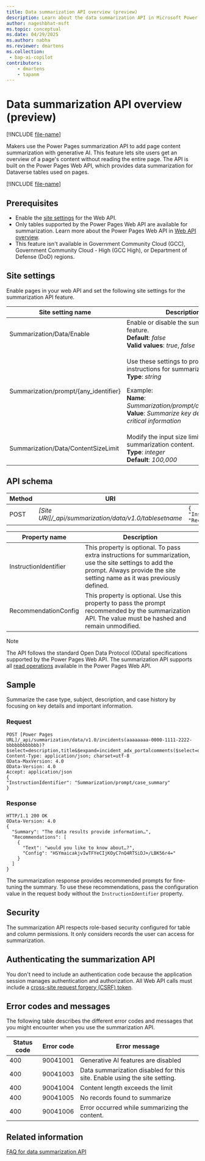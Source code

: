 ```yaml
---
title: Data summarization API overview (preview)
description: Learn about the data summarization API in Microsoft Power Pages.
author: nageshbhat-msft
ms.topic: conceptual
ms.date: 04/29/2025
ms.author: nabha
ms.reviewer: dmartens
ms.collection:
 - bap-ai-copilot
contributors:
    - dmartens
    - tapanm
---
```


# Data summarization API overview (preview)

[!INCLUDE [file-name](~/../shared-content/shared/preview-includes/preview-banner.md)]

Makers use the Power Pages summarization API to add page content summarization with generative AI. This feature lets site users get an overview of a page's content without reading the entire page. The API is built on the Power Pages Web API, which provides data summarization for Dataverse tables used on pages.

[!INCLUDE [file-name](~/../shared-content/shared/preview-includes/preview-note-pp.md)]

## Prerequisites

- Enable the [site settings](/power-pages/configure/web-api-overview#site-settings-for-the-web-api) for the Web API.
- Only tables supported by the Power Pages Web API are available for summarization. Learn more about the Power Pages Web API in [Web API overview](/power-pages/configure/web-api-overview).
- This feature isn't available in Government Community Cloud (GCC), Government Community Cloud - High (GCC High), or Department of Defense (DoD) regions.

## Site settings

Enable pages in your web API and set the following site settings for the summarization API feature.

| Site setting name | Description |
|-------------------|-------------|
| Summarization/Data/Enable | Enable or disable the summarization feature.<br>**Default**: *false*<br>**Valid values**: *true*, *false* |
| Summarization/prompt/{any_identifier} | <p>Use these settings to provide instructions for summarization.<br>**Type**: *string*</p><p>Example:<br>**Name**: *Summarization/prompt/case_summary*<br>**Value**: *Summarize key details and critical information*</p> |
| Summarization/Data/ContentSizeLimit | Modify the input size limit for summarization content.<br>**Type**: *integer*<br>**Default**: *100,000* |

## API schema

| Method | URI | JSON Sample |
|--------|-----|-------------|
| POST   | *[Site URI]/_api/summarization/data/v1.0/tablesetname* | `{ "InstructionIdentifier":"", "RecommendationConfig":"" }` |

| Property name | Description |
|---------------|-------------|
| InstructionIdentifier | This property is optional. To pass extra instructions for summarization, use the site settings to add the prompt. Always provide the site setting name as it was previously defined. |
| RecommendationConfig | This property is optional. Use this property to pass the prompt recommended by the summarization API. The value must be hashed and remain unmodified. |

> [!NOTE]
> The API follows the standard Open Data Protocol (OData) specifications supported by the Power Pages Web API. The summarization API supports all [read operations](/power-pages/configure/read-operations) available in the Power Pages Web API.

## Sample

Summarize the case type, subject, description, and case history by focusing on key details and important information.

### Request

```http
POST [Power Pages URL]/_api/summarization/data/v1.0/incidents(aaaaaaaa-0000-1111-2222-bbbbbbbbbbbb)?$select=description,title&$expand=incident_adx_portalcomments($select=description)
Content-Type: application/json; charset=utf-8
OData-MaxVersion: 4.0
OData-Version: 4.0
Accept: application/json
{
"InstructionIdentifier": "Summarization/prompt/case_summary"
}
```

### Response

```http
HTTP/1.1 200 OK
OData-Version: 4.0
{
  "Summary": "The data results provide information…",
  "Recommendations": [
    {
      "Text": "would you like to know about…?",
      "Config": "HSYmaicakjvIwTFYeCIjKOyC7nQ4RTSiDJ+/LBK56r4="
    }
  ]
}
```

The summarization response provides recommended prompts for fine-tuning the summary. To use these recommendations, pass the configuration value in the request body without the `InstructionIdentifier` property.

## Security

The summarization API respects role-based security configured for table and column permissions. It only considers records the user can access for summarization.

## Authenticating the summarization API

You don't need to include an authentication code because the application session manages authentication and authorization. All Web API calls must include a [cross-site request forgery (CSRF) token](/power-pages/configure/web-api-http-requests-handle-errors#example-wrapper-ajax-function-for-the-csrf-token).

## Error codes and messages

The following table describes the different error codes and messages that you might encounter when you use the summarization API.

| Status code | Error code | Error message |
|-------------|------------|---------------|
| 400 | 90041001 | Generative AI features are disabled |
| 400 | 90041003 | Data summarization disabled for this site. Enable using the site setting. |
| 400 | 90041004 | Content length exceeds the limit |
| 400 | 90041005 | No records found to summarize |
| 400 | 90041006 | Error occurred while summarizing the content. |

## Related information

[FAQ for data summarization API](..\faqs-data-summarization.md)
